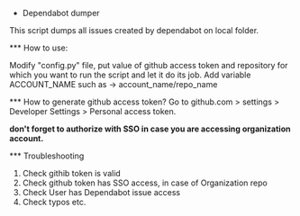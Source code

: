 * Dependabot dumper

This script dumps all issues created by dependabot on local folder.

*** How to use:

Modify "config.py" file, put value of github access token and repository for which you want to run the script and let it do its job.
Add variable ACCOUNT_NAME such as -> account_name/repo_name 

*** How to generate github access token?
Go to github.com > settings > Developer Settings > Personal access token.

__don't forget to authorize with SSO in case you are accessing organization account.__

*** Troubleshooting
1. Check githib token is valid
2. Check github token has SSO access, in case of Organization repo
3. Check User has Dependabot issue access
4. Check typos etc.

